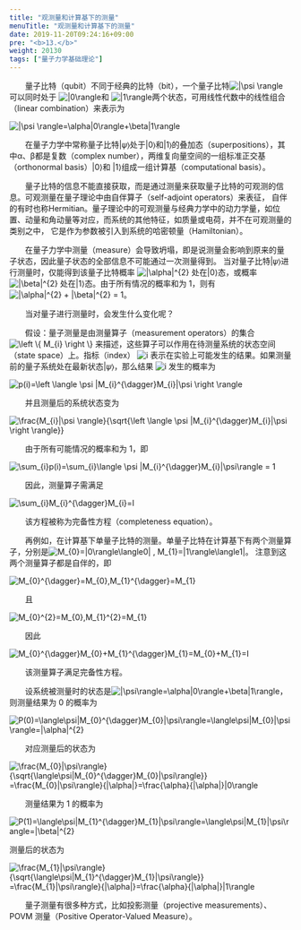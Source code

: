 ```yaml
---
title: "观测量和计算基下的测量"
menuTitle: "观测量和计算基下的测量"
date: 2019-11-20T09:24:16+09:00
pre: "<b>13.</b>"
weight: 20130
tags: ["量子力学基础理论"]
---
```


&emsp;&emsp;量子比特（qubit）不同于经典的比特（bit），一个量子比特<img src="https://latex.codecogs.com/gif.latex?\inline&space;|\psi&space;\rangle" title="|\psi \rangle" style="margin: auto; display: inline;"/>
可以同时处于
<img src="https://latex.codecogs.com/gif.latex?\inline&space;|0\rangle" title="|0\rangle" style="margin: auto; display: inline;"/>和
<img src="https://latex.codecogs.com/gif.latex?\inline&space;|1\rangle" title="|1\rangle" style="margin: auto; display: inline;"/>两个状态，可用线性代数中的线性组合（linear combination）来表示为

<img src="https://latex.codecogs.com/gif.latex?\inline&space;\dpi{150}&space;|\psi&space;\rangle=\alpha|0\rangle&plus;\beta|1\rangle" title="|\psi \rangle=\alpha|0\rangle+\beta|1\rangle" />

&emsp;&emsp;在量子力学中常称量子比特|𝜓⟩处于|0⟩和|1⟩的叠加态（superpositions），其中α、β都是复数（complex number），两维复向量空间的一组标准正交基（orthonormal basis）|0⟩和 |1⟩组成一组计算基（computational basis）。

&emsp;&emsp;量子比特的信息不能直接获取，而是通过测量来获取量子比特的可观测的信息。可观测量在量子理论中由自伴算子（self-adjoint operators）来表征，
自伴的有时也称Hermitian。量子理论中的可观测量与经典力学中的动力学量，如位置、动量和角动量等对应，而系统的其他特征，如质量或电荷，并不在可观测量的类别之中，
它是作为参数被引入到系统的哈密顿量（Hamiltonian）。

&emsp;&emsp;在量子力学中测量（measure）会导致坍塌，即是说测量会影响到原来的量子状态，因此量子状态的全部信息不可能通过一次测量得到。
当对量子比特|𝜓⟩进行测量时，仅能得到该量子比特概率
<img src="https://latex.codecogs.com/gif.latex?\inline&space;|\alpha|^{2}" title="|\alpha|^{2}" style="margin: auto; display: inline;"/>
处在|0⟩态，或概率
<img src="https://latex.codecogs.com/gif.latex?\inline&space;|\beta|^{2}" title="|\beta|^{2}" style="margin: auto; display: inline;"/>
处在|1⟩态。由于所有情况的概率和为 1，则有<img src="https://latex.codecogs.com/gif.latex?\inline&space;|\alpha|^{2}&space;&plus;&space;|\beta|^{2}&space;=&space;1" title="|\alpha|^{2} + |\beta|^{2} = 1" style="margin: auto; display: inline;"/>。

&emsp;&emsp;当对量子进行测量时，会发生什么变化呢？

&emsp;&emsp;假设：量子测量是由测量算子（measurement operators）的集合
<img src="https://latex.codecogs.com/gif.latex?\inline&space;\dpi{120}&space;\left&space;\{&space;M_{i}&space;\right&space;\}" title="\left \{ M_{i} \right \}" style="margin: auto; display: inline;"/>
来描述，这些算子可以作用在待测量系统的状态空间（state space）上。指标（index）
<img src="https://latex.codecogs.com/gif.latex?\inline&space;\dpi{120}&space;i" title="i" style="margin: auto; display: inline;"/>
表示在实验上可能发生的结果。如果测量前的量子系统处在最新状态|𝜓⟩，那么结果
<img src="https://latex.codecogs.com/gif.latex?\inline&space;\dpi{120}&space;i" title="i" style="margin: auto; display: inline;"/>
发生的概率为

<img src="https://latex.codecogs.com/gif.latex?\inline&space;\dpi{150}&space;p(i)=\left&space;\langle&space;\psi&space;|M_{i}^{\dagger}M_{i}|\psi&space;\right&space;\rangle" title="p(i)=\left \langle \psi |M_{i}^{\dagger}M_{i}|\psi \right \rangle" />

&emsp;&emsp;并且测量后的系统状态变为

<img src="https://latex.codecogs.com/gif.latex?\inline&space;\dpi{150}&space;\frac{M_{i}|\psi&space;\rangle}{\sqrt{\left&space;\langle&space;\psi&space;|M_{i}^{\dagger}M_{i}|\psi&space;\right&space;\rangle}}" title="\frac{M_{i}|\psi \rangle}{\sqrt{\left \langle \psi |M_{i}^{\dagger}M_{i}|\psi \right \rangle}}" />

&emsp;&emsp;由于所有可能情况的概率和为 1，即

<img src="https://latex.codecogs.com/gif.latex?\inline&space;\dpi{150}&space;\sum_{i}p(i)=\sum_{i}\langle&space;\psi&space;|M_{i}^{\dagger}M_{i}|\psi\rangle&space;=&space;1" title="\sum_{i}p(i)=\sum_{i}\langle \psi |M_{i}^{\dagger}M_{i}|\psi\rangle = 1" />

&emsp;&emsp;因此，测量算子需满足

<img src="https://latex.codecogs.com/gif.latex?\inline&space;\dpi{150}&space;\sum_{i}M_{i}^{\dagger}M_{i}=I" title="\sum_{i}M_{i}^{\dagger}M_{i}=I" />

&emsp;&emsp;该方程被称为完备性方程（completeness equation）。

&emsp;&emsp;再例如，在计算基下单量子比特的测量。单量子比特在计算基下有两个测量算子，分别是<img src="https://latex.codecogs.com/gif.latex?\inline&space;\dpi{120}&space;M_{0}=|0\rangle\langle0|&space;,&space;M_{1}=|1\rangle\langle1|" title="M_{0}=|0\rangle\langle0| , M_{1}=|1\rangle\langle1|" style="margin: auto; display: inline;"/>。
注意到这两个测量算子都是自伴的，即

<img src="https://latex.codecogs.com/gif.latex?\inline&space;\dpi{150}&space;M_{0}^{\dagger}=M_{0},M_{1}^{\dagger}=M_{1}" title="M_{0}^{\dagger}=M_{0},M_{1}^{\dagger}=M_{1}" />

&emsp;&emsp;且

<img src="https://latex.codecogs.com/gif.latex?\inline&space;\dpi{150}&space;M_{0}^{2}=M_{0},M_{1}^{2}=M_{1}" title="M_{0}^{2}=M_{0},M_{1}^{2}=M_{1}" />

&emsp;&emsp;因此

<img src="https://latex.codecogs.com/gif.latex?\inline&space;\dpi{150}&space;M_{0}^{\dagger}M_{0}&plus;M_{1}^{\dagger}M_{1}=M_{0}&plus;M_{1}=I" title="M_{0}^{\dagger}M_{0}+M_{1}^{\dagger}M_{1}=M_{0}+M_{1}=I" />

&emsp;&emsp;该测量算子满足完备性方程。

&emsp;&emsp;设系统被测量时的状态是<img src="https://latex.codecogs.com/gif.latex?\inline&space;\dpi{120}&space;|\psi\rangle=\alpha|0\rangle&plus;\beta|1\rangle" title="|\psi\rangle=\alpha|0\rangle+\beta|1\rangle" style="margin: auto; display: inline;"/>，
则测量结果为 0 的概率为

<img src="https://latex.codecogs.com/gif.latex?\inline&space;\dpi{150}&space;P(0)=\langle\psi|M_{0}^{\dagger}M_{0}|\psi\rangle=\langle\psi|M_{0}|\psi\rangle=|\alpha|^{2}" title="P(0)=\langle\psi|M_{0}^{\dagger}M_{0}|\psi\rangle=\langle\psi|M_{0}|\psi\rangle=|\alpha|^{2}" />

&emsp;&emsp;对应测量后的状态为

<img src="https://latex.codecogs.com/gif.latex?\inline&space;\dpi{180}&space;\frac{M_{0}|\psi\rangle}{\sqrt{\langle\psi|M_{0}^{\dagger}M_{0}|\psi\rangle}}&space;=\frac{M_{0}|\psi\rangle}{|\alpha|}=\frac{\alpha}{|\alpha|}|0\rangle" title="\frac{M_{0}|\psi\rangle}{\sqrt{\langle\psi|M_{0}^{\dagger}M_{0}|\psi\rangle}} =\frac{M_{0}|\psi\rangle}{|\alpha|}=\frac{\alpha}{|\alpha|}|0\rangle" />

&emsp;&emsp;测量结果为 1 的概率为

<img src="https://latex.codecogs.com/gif.latex?\inline&space;\dpi{150}&space;P(1)=\langle\psi|M_{1}^{\dagger}M_{1}|\psi\rangle=\langle\psi|M_{1}|\psi\rangle=|\beta|^{2}" title="P(1)=\langle\psi|M_{1}^{\dagger}M_{1}|\psi\rangle=\langle\psi|M_{1}|\psi\rangle=|\beta|^{2}" />

测量后的状态为

<img src="https://latex.codecogs.com/gif.latex?\inline&space;\dpi{180}&space;\frac{M_{1}|\psi\rangle}{\sqrt{\langle\psi|M_{1}^{\dagger}M_{1}|\psi\rangle}}&space;=\frac{M_{1}|\psi\rangle}{|\alpha|}=\frac{\alpha}{|\alpha|}|1\rangle" title="\frac{M_{1}|\psi\rangle}{\sqrt{\langle\psi|M_{1}^{\dagger}M_{1}|\psi\rangle}} =\frac{M_{1}|\psi\rangle}{|\alpha|}=\frac{\alpha}{|\alpha|}|1\rangle" />

&emsp;&emsp;量子测量有很多种方式，比如投影测量（projective measurements）、POVM 测量（Positive Operator-Valued Measure）。